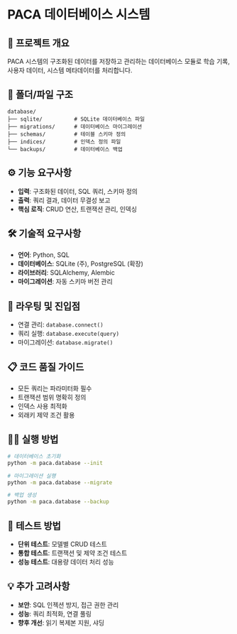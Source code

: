 # PACA 데이터베이스 시스템

## 🎯 프로젝트 개요
PACA 시스템의 구조화된 데이터를 저장하고 관리하는 데이터베이스 모듈로 학습 기록, 사용자 데이터, 시스템 메타데이터를 처리합니다.

## 📁 폴더/파일 구조
```
database/
├── sqlite/          # SQLite 데이터베이스 파일
├── migrations/      # 데이터베이스 마이그레이션
├── schemas/         # 테이블 스키마 정의
├── indices/         # 인덱스 정의 파일
└── backups/         # 데이터베이스 백업
```

## ⚙️ 기능 요구사항
- **입력**: 구조화된 데이터, SQL 쿼리, 스키마 정의
- **출력**: 쿼리 결과, 데이터 무결성 보고
- **핵심 로직**: CRUD 연산, 트랜잭션 관리, 인덱싱

## 🛠️ 기술적 요구사항
- **언어**: Python, SQL
- **데이터베이스**: SQLite (주), PostgreSQL (확장)
- **라이브러리**: SQLAlchemy, Alembic
- **마이그레이션**: 자동 스키마 버전 관리

## 🚀 라우팅 및 진입점
- 연결 관리: `database.connect()`
- 쿼리 실행: `database.execute(query)`
- 마이그레이션: `database.migrate()`

## 📋 코드 품질 가이드
- 모든 쿼리는 파라미터화 필수
- 트랜잭션 범위 명확히 정의
- 인덱스 사용 최적화
- 외래키 제약 조건 활용

## 🏃‍♂️ 실행 방법
```bash
# 데이터베이스 초기화
python -m paca.database --init

# 마이그레이션 실행
python -m paca.database --migrate

# 백업 생성
python -m paca.database --backup
```

## 🧪 테스트 방법
- **단위 테스트**: 모델별 CRUD 테스트
- **통합 테스트**: 트랜잭션 및 제약 조건 테스트
- **성능 테스트**: 대용량 데이터 처리 성능

## 💡 추가 고려사항
- **보안**: SQL 인젝션 방지, 접근 권한 관리
- **성능**: 쿼리 최적화, 연결 풀링
- **향후 개선**: 읽기 복제본 지원, 샤딩